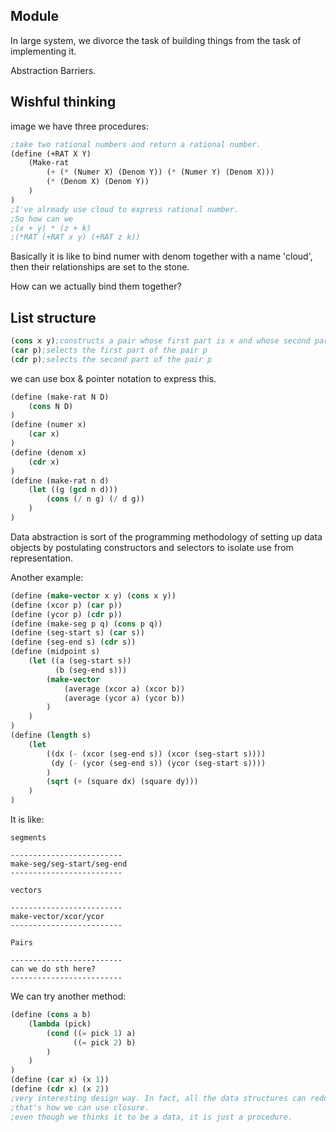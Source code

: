 ## Module
In large system, we divorce the task of building things from the task of implementing it.

Abstraction Barriers.

## Wishful thinking
image we have three procedures:
```scheme
;take two rational numbers and return a rational number.
(define (+RAT X Y)
    (Make-rat
        (+ (* (Numer X) (Denom Y)) (* (Numer Y) (Denom X)))
        (* (Denom X) (Denom Y))
    )
)
;I've already use cloud to express rational number.
;So how can we 
;(x + y) * (z + k)
;(*RAT (+RAT x y) (+RAT z k))
```
Basically it is like to bind numer with denom together with a name 'cloud', then their relationships are set to the stone.

How can we actually bind them together?
## List structure
```scheme
(cons x y);constructs a pair whose first part is x and whose second part is y
(car p);selects the first part of the pair p
(cdr p);selects the second part of the pair p
```
we can use box & pointer notation to express this.
```scheme
(define (make-rat N D)
    (cons N D)
)
(define (numer x)
    (car x)
)
(define (denom x)
    (cdr x)
)
(define (make-rat n d)
    (let ((g (gcd n d)))
        (cons (/ n g) (/ d g))
    )
)
```
Data abstraction is sort of the programming methodology of setting up data objects by postulating constructors and selectors to isolate use from representation.

Another example:
```scheme
(define (make-vector x y) (cons x y))
(define (xcor p) (car p))
(define (ycor p) (cdr p))
(define (make-seg p q) (cons p q))
(define (seg-start s) (car s))
(define (seg-end s) (cdr s))
(define (midpoint s)
    (let ((a (seg-start s))
          (b (seg-end s)))
        (make-vector
            (average (xcor a) (xcor b))
            (average (ycor a) (ycor b))
        )
    )
)
(define (length s)
    (let
        ((dx (- (xcor (seg-end s)) (xcor (seg-start s))))
         (dy (- (ycor (seg-end s)) (ycor (seg-start s))))
        )
        (sqrt (+ (square dx) (square dy)))
    )
)
```
It is like:
```
segments

-------------------------
make-seg/seg-start/seg-end
-------------------------

vectors

-------------------------
make-vector/xcor/ycor
-------------------------

Pairs

-------------------------
can we do sth here?
-------------------------
```
We can try another method:
```scheme
(define (cons a b)
    (lambda (pick)
        (cond ((= pick 1) a)
              ((= pick 2) b)
        )
    )
)
(define (car x) (x 1))
(define (cdr x) (x 2))
;very interesting design way. In fact, all the data structures can reduced to function.
;that's how we can use closure.
;even though we thinks it to be a data, it is just a procedure.
```
